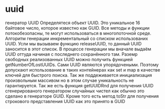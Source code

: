 # uuid
генератор UUID
Определятеся объект UUID. Это уникальное 16 байтовое число, которое известно как GUID. Все методы и функции потокобезопасны,
те могут использоваться в многопоточной среде. Алгоритм генерации инкрементальный со списком использованих UUID. Усли мы вызываем
функцию releaseUUID, то данный UUID заносится в этот список. В процессе генерации мы вначале выдаём UUID оттуда начиная
с последнего сохранённого там. Раземр свободных реализованных UUID можно получить функцией getNumberOfLostUUIDs. Сами UUID
являются упорядочеными. Поэтому допускают использование в таких контейнерах как set и map в качестве ключей для быстрого поиска.
Так же поддеживается инициализация произвольным массивом но в этом случае уникальность не гарантируется. Так же есть функция
getUUIDRnd для получения UUID сгенерированого генератором случайных чистел как обычно это сделано в генераторе GUID.
Кроме того есть метод toStr для получения строкового представления UUID как это принято в GUID
